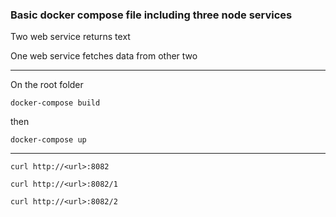 ### Basic docker compose file including three node services

Two web service returns text

One web service fetches data from other two

---
On the root folder
```
docker-compose build
```
then

```
docker-compose up
```
---
``
curl http://<url>:8082
``

``
curl http://<url>:8082/1
``

``
curl http://<url>:8082/2
``
